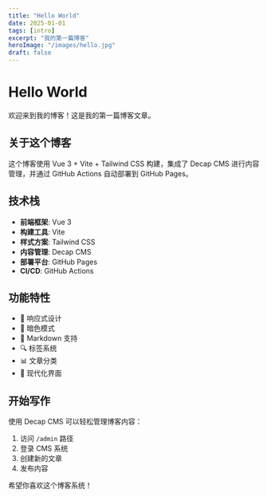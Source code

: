```yaml
---
title: "Hello World"
date: 2025-01-01
tags: [intro]
excerpt: "我的第一篇博客"
heroImage: "/images/hello.jpg"
draft: false
---
```


# Hello World

欢迎来到我的博客！这是我的第一篇博客文章。

## 关于这个博客

这个博客使用 Vue 3 + Vite + Tailwind CSS 构建，集成了 Decap CMS 进行内容管理，并通过 GitHub Actions 自动部署到 GitHub Pages。

## 技术栈

- **前端框架**: Vue 3
- **构建工具**: Vite
- **样式方案**: Tailwind CSS
- **内容管理**: Decap CMS
- **部署平台**: GitHub Pages
- **CI/CD**: GitHub Actions

## 功能特性

- 📱 响应式设计
- 🌙 暗色模式
- 📝 Markdown 支持
- 🔍 标签系统
- 📊 文章分类
- 🎨 现代化界面

## 开始写作

使用 Decap CMS 可以轻松管理博客内容：

1. 访问 `/admin` 路径
2. 登录 CMS 系统
3. 创建新的文章
4. 发布内容

希望你喜欢这个博客系统！